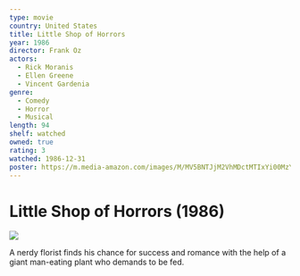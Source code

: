 ```yaml
---
type: movie
country: United States
title: Little Shop of Horrors
year: 1986
director: Frank Oz
actors:
  - Rick Moranis
  - Ellen Greene
  - Vincent Gardenia
genre:
  - Comedy
  - Horror
  - Musical
length: 94
shelf: watched
owned: true
rating: 3
watched: 1986-12-31
poster: https://m.media-amazon.com/images/M/MV5BNTJjM2VhMDctMTIxYi00MzY3LWI5ZDgtZjFiNzg0M2QxNzI5XkEyXkFqcGc@._V1_SX300.jpg
---
```


# Little Shop of Horrors (1986)

![](https://m.media-amazon.com/images/M/MV5BNTJjM2VhMDctMTIxYi00MzY3LWI5ZDgtZjFiNzg0M2QxNzI5XkEyXkFqcGc@._V1_SX300.jpg)

A nerdy florist finds his chance for success and romance with the help of a giant man-eating plant who demands to be fed.